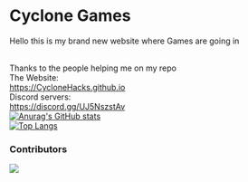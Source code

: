 # Cyclone Games
Hello this is my brand new website where Games are going in
<!--I made a google website go check it out <link>https://sites.google.com/view/totalgamess/home</link>-->
<br>Thanks to the people helping me on my repo
<br>The Website:
<br><link>https://CycloneHacks.github.io</link>
<br>Discord servers:
<br><link>https://discord.gg/UJ5NszstAv</link>
<br>[![Anurag's GitHub stats](https://github-readme-stats.vercel.app/api?username=CycloneHacks)](https://github.com/anuraghazra/github-readme-stats)
<br>[![Top Langs](https://github-readme-stats.vercel.app/api/top-langs/?username=CycloneHacks)](https://github.com/anuraghazra/github-readme-stats)






### Contributors 
<img src="https://contrib.rocks/image?repo=CycloneHacks/CycloneHacks.github.io" />
